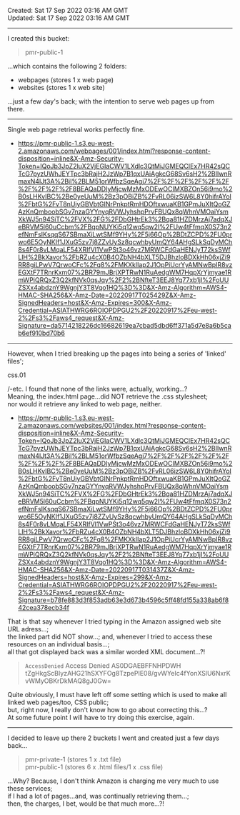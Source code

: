 Created: Sat 17 Sep 2022 03:16 AM GMT  
Updated: Sat 17 Sep 2022 03:16 AM GMT

-----

I created this bucket:  

> pmr-public-1  

...which contains the following 2 folders:   

- webpages  (stores 1 x web page)    
- websites  (stores 1 x web site)    

...just a few day's back; with the intention to serve web pages up from there.    
 
-----  
 
Single web page retrieval works perfectly fine.  

- https://pmr-public-1.s3.eu-west-2.amazonaws.com/webpages/001/index.html?response-content-disposition=inline&X-Amz-Security-Token=IQoJb3JpZ2luX2VjEGIaCWV1LXdlc3QtMiJGMEQCIEx7HR42sQCTcG7pyzUWhJEYTpc3bRajH2JzWp7B1qxUAiAgkcG68Sv6sH2%2BIIwnRmaxN4lJt3A%2Bjl%2BLM51orWfbzSqeAgj7%2F%2F%2F%2F%2F%2F%2F%2F%2F%2F8BEAQaDDIyMjcwMzMxODEwOCIMXBZOn56i9mo%2B0sLHKvIBC%2Be0yeUuM%2Bz3pOBiZB%2FvRL06izSW6L8Y0hifrAYoI%2FbtG%2FvT8nUiyGBVbtGINrPnkptRmHDOftxwuaKB1GPmJuXItQoGZAzKnQmboobSGv7nzaGYYnyqRVWJyhshpPrvFBUQx8qWhnVMOaiYsmXkWJ5n94SiTC%2FVX%2FG%2FDbGHtrEk3%2Bqa81HZDMrzAj7adqXJeBRVM5l60uCcbm%2FBqpNUYKi5q12wq5qw2I%2FUw4tFfmqX0S73n2efNmFsIKsqqS67SBmaXiLwtSMf9YHy%2F5j66Op%2BDtZCPD%2FU0prwo6E5OyNKIf1JXuG5zv7j8ZZvUySz8qcwhbyUmQY64AHgSLkSqDyMCh8s4F0r8vLMqaLF54XRIfVI1VwPSt3o46vz7MRWCFdGaHENJyT72ksSWfLlH%2BkXavor%2FbRZu4cX0B4OZbNH4bXLT5DJBhzloBDXkHh06xjZi9RR8giLPwV7QrwoCFc%2Fq8%2FMKXklIap2J1OpPiUcrYyAMNwBpIR8vzEGXtF7TRnrKxm07%2BR79mJBrjXPTRwN1RuAedgWM7HqpXrYjmyae1RmWPiQRQxZ3Q2kfNVk0qsJqy%2F2%2BNfteT3EEJ8Yq77xb1jI%2FoUUZSXx4abdznY9WgnjY3T8Vqo1HQ%3D%3D&X-Amz-Algorithm=AWS4-HMAC-SHA256&X-Amz-Date=20220917T025429Z&X-Amz-SignedHeaders=host&X-Amz-Expires=300&X-Amz-Credential=ASIATHWRG6ROIOPDPGU2%2F20220917%2Feu-west-2%2Fs3%2Faws4_request&X-Amz-Signature=da5714218226dc16682619ea7cbad5dbd6ff371a5d7e8a6b5cab6ef910bd70b6  

-----  

However, when I tried breaking up the pages into being a series of 'linked' files';    

css.01    

/-etc. I found that none of the links were, actually, working...?    
Meaning, the index.html page...did NOT retrieve the .css stylesheet;  
nor would it retrieve any linked to web page, neither.  

- https://pmr-public-1.s3.eu-west-2.amazonaws.com/websites/001/index.html?response-content-disposition=inline&X-Amz-Security-Token=IQoJb3JpZ2luX2VjEGIaCWV1LXdlc3QtMiJGMEQCIEx7HR42sQCTcG7pyzUWhJEYTpc3bRajH2JzWp7B1qxUAiAgkcG68Sv6sH2%2BIIwnRmaxN4lJt3A%2Bjl%2BLM51orWfbzSqeAgj7%2F%2F%2F%2F%2F%2F%2F%2F%2F%2F8BEAQaDDIyMjcwMzMxODEwOCIMXBZOn56i9mo%2B0sLHKvIBC%2Be0yeUuM%2Bz3pOBiZB%2FvRL06izSW6L8Y0hifrAYoI%2FbtG%2FvT8nUiyGBVbtGINrPnkptRmHDOftxwuaKB1GPmJuXItQoGZAzKnQmboobSGv7nzaGYYnyqRVWJyhshpPrvFBUQx8qWhnVMOaiYsmXkWJ5n94SiTC%2FVX%2FG%2FDbGHtrEk3%2Bqa81HZDMrzAj7adqXJeBRVM5l60uCcbm%2FBqpNUYKi5q12wq5qw2I%2FUw4tFfmqX0S73n2efNmFsIKsqqS67SBmaXiLwtSMf9YHy%2F5j66Op%2BDtZCPD%2FU0prwo6E5OyNKIf1JXuG5zv7j8ZZvUySz8qcwhbyUmQY64AHgSLkSqDyMCh8s4F0r8vLMqaLF54XRIfVI1VwPSt3o46vz7MRWCFdGaHENJyT72ksSWfLlH%2BkXavor%2FbRZu4cX0B4OZbNH4bXLT5DJBhzloBDXkHh06xjZi9RR8giLPwV7QrwoCFc%2Fq8%2FMKXklIap2J1OpPiUcrYyAMNwBpIR8vzEGXtF7TRnrKxm07%2BR79mJBrjXPTRwN1RuAedgWM7HqpXrYjmyae1RmWPiQRQxZ3Q2kfNVk0qsJqy%2F2%2BNfteT3EEJ8Yq77xb1jI%2FoUUZSXx4abdznY9WgnjY3T8Vqo1HQ%3D%3D&X-Amz-Algorithm=AWS4-HMAC-SHA256&X-Amz-Date=20220917T031437Z&X-Amz-SignedHeaders=host&X-Amz-Expires=299&X-Amz-Credential=ASIATHWRG6ROIOPDPGU2%2F20220917%2Feu-west-2%2Fs3%2Faws4_request&X-Amz-Signature=b78fe883d3f853adb63e3d673b4596c5ff48fd155a338ab6f842cea378ecb34f  


That is that say whenever I tried typing in the Amazon assigned web site URL adress...;     
the linked part did NOT show...; and, whenever I tried to access these resources on an individual basis...;     
all that got displayed back was a similar worded XML document...?!     

> <Error>  
> <Code>AccessDenied</Code>  
> <Message>Access Denied</Message>  
> <RequestId>AS0DGAEBFFNHPDWH</RequestId>  
> <HostId>tZgHkgScBIyzAHG21hSXYFOg8TzpePIE08/gvWYeIc4fYonXSlU6NxrKvWMyOBKrDkMAQ8gJ0Gw=</HostId>  
> </Error>  

Quite obviously, I must have left off some setting which is used to make all linked web pages/too, CSS public;    
but, right now, I really don't know how to go about correcting this...?   
At some future point I will have to try doing this exercise, again.  

-----  

I decided to leave up there 2 buckets I went and created just a few days back...   

> pmr-private-1   (stores 1 x .txt file)    
> pmr-public-1    (stores 6 x .html files/1 x .css file) 

...Why? Because, I don't think Amazon is charging me very much to use these services;      
if I had a lot of pages...and, was continually retrieving them...;    
then, the charges, I bet, would be that much more...?!  


